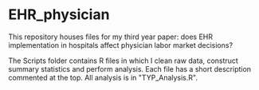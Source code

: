# EHR_physician
This repository houses files for my third year paper: does EHR implementation in hospitals affect physician labor market decisions?

The Scripts folder contains R files in which I clean raw data, construct summary statistics and perform analysis. Each file has a short description commented at the top. All analysis is in "TYP_Analysis.R". 
